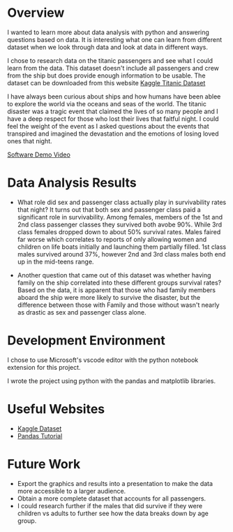 # Overview

I wanted to learn more about data analysis with python and answering questions based on data. It is interesting what one can learn from different dataset when we look through data and look at data in different ways.

I chose to research data on the titanic passengers and see what I could learn from the data. This dataset doesn't include all passengers and crew from the ship but does provide enough information to be usable. The dataset can be downloaded from this website [Kaggle Titanic Dataset](https://www.kaggle.com/datasets/yasserh/titanic-dataset/data)

I have always been curious about ships and how humans have been ablee to explore the world via the oceans and seas of the world. The titanic disaster was a tragic event that claimed the lives of so many people and I have a deep respect for those who lost their lives that faitful night. I could feel the weight of the event as I asked questions about the events that transpired and imagined the devastation and the emotions of losing loved ones that night. 

[Software Demo Video](http://youtube.link.goes.here)

# Data Analysis Results

* What role did sex and passenger class actually play in survivability rates that night? It turns out that both sex and passenger class paid a significant role in survivability. Among females, members of the 1st and 2nd class passenger classes they survived both avobe 90%. While 3rd class females dropped down to about 50% survival rates. Males faired far worse which correlates to reports of only allowing women and children on life boats initially and launching them partially filled. 1st class males survived around 37%, however 2nd and 3rd class males both end up in the mid-teens range.

* Another question that came out of this dataset was whether having family on the ship correlated into these different groups survival rates? Based on the data, it is apparent that those who had family members aboard the ship were more likely to survive the disaster, but the difference between those with Family and those without wasn't nearly as drastic as sex and passenger class alone.

# Development Environment

I chose to use Microsoft's vscode editor with the python notebook extension for this project. 

I wrote the project using python with the pandas and matplotlib libraries.

# Useful Websites

* [Kaggle Dataset](https://www.kaggle.com/datasets/yasserh/titanic-dataset/data)
* [Pandas Tutorial](https://www.w3schools.com/python/pandas/default.asp)

# Future Work

* Export the graphics and results into a presentation to make the data more accessible to a larger audience.
* Obtain a more complete dataset that accounts for all passengers.
* I could research further if the males that did survive if they were children vs adults to further see how the data breaks down by age group.